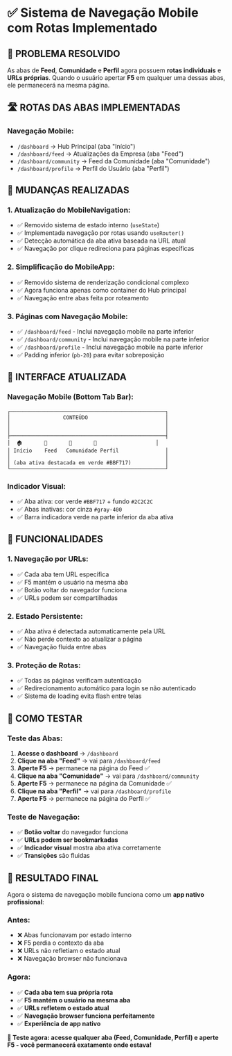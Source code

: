 # ✅ Sistema de Navegação Mobile com Rotas Implementado

## 🎯 **PROBLEMA RESOLVIDO**

As abas de **Feed**, **Comunidade** e **Perfil** agora possuem **rotas individuais** e **URLs próprias**. Quando o usuário apertar **F5** em qualquer uma dessas abas, ele permanecerá na mesma página.

## 🛣️ **ROTAS DAS ABAS IMPLEMENTADAS**

### **Navegação Mobile:**

- `/dashboard` → Hub Principal (aba "Início")
- `/dashboard/feed` → Atualizações da Empresa (aba "Feed")
- `/dashboard/community` → Feed da Comunidade (aba "Comunidade")
- `/dashboard/profile` → Perfil do Usuário (aba "Perfil")

## 🔧 **MUDANÇAS REALIZADAS**

### **1. Atualização do MobileNavigation:**

- ✅ Removido sistema de estado interno (`useState`)
- ✅ Implementada navegação por rotas usando `useRouter()`
- ✅ Detecção automática da aba ativa baseada na URL atual
- ✅ Navegação por clique redireciona para páginas específicas

### **2. Simplificação do MobileApp:**

- ✅ Removido sistema de renderização condicional complexo
- ✅ Agora funciona apenas como container do Hub principal
- ✅ Navegação entre abas feita por roteamento

### **3. Páginas com Navegação Mobile:**

- ✅ `/dashboard/feed` - Inclui navegação mobile na parte inferior
- ✅ `/dashboard/community` - Inclui navegação mobile na parte inferior
- ✅ `/dashboard/profile` - Inclui navegação mobile na parte inferior
- ✅ Padding inferior (`pb-20`) para evitar sobreposição

## 🎨 **INTERFACE ATUALIZADA**

### **Navegação Mobile (Bottom Tab Bar):**

```
┌──────────────────────────────────────────────────┐
│                 CONTEÚDO                         │
│                                                  │
│                                                  │
├──────────────────────────────────────────────────┤
│  🏠       💬       👥       👤                   │
│ Início    Feed   Comunidade Perfil               │
│                                                  │
│ (aba ativa destacada em verde #BBF717)           │
└──────────────────────────────────────────────────┘
```

### **Indicador Visual:**

- ✅ Aba ativa: cor verde `#BBF717` + fundo `#2C2C2C`
- ✅ Abas inativas: cor cinza `#gray-400`
- ✅ Barra indicadora verde na parte inferior da aba ativa

## 🚀 **FUNCIONALIDADES**

### **1. Navegação por URLs:**

- ✅ Cada aba tem URL específica
- ✅ F5 mantém o usuário na mesma aba
- ✅ Botão voltar do navegador funciona
- ✅ URLs podem ser compartilhadas

### **2. Estado Persistente:**

- ✅ Aba ativa é detectada automaticamente pela URL
- ✅ Não perde contexto ao atualizar a página
- ✅ Navegação fluida entre abas

### **3. Proteção de Rotas:**

- ✅ Todas as páginas verificam autenticação
- ✅ Redirecionamento automático para login se não autenticado
- ✅ Sistema de loading evita flash entre telas

## 📱 **COMO TESTAR**

### **Teste das Abas:**

1. **Acesse o dashboard** → `/dashboard`
2. **Clique na aba "Feed"** → vai para `/dashboard/feed`
3. **Aperte F5** → permanece na página do Feed ✅
4. **Clique na aba "Comunidade"** → vai para `/dashboard/community`
5. **Aperte F5** → permanece na página da Comunidade ✅
6. **Clique na aba "Perfil"** → vai para `/dashboard/profile`
7. **Aperte F5** → permanece na página do Perfil ✅

### **Teste de Navegação:**

- ✅ **Botão voltar** do navegador funciona
- ✅ **URLs podem ser bookmarkadas**
- ✅ **Indicador visual** mostra aba ativa corretamente
- ✅ **Transições** são fluidas

## 🎉 **RESULTADO FINAL**

Agora o sistema de navegação mobile funciona como um **app nativo profissional**:

### **Antes:**

- ❌ Abas funcionavam por estado interno
- ❌ F5 perdia o contexto da aba
- ❌ URLs não refletiam o estado atual
- ❌ Navegação browser não funcionava

### **Agora:**

- ✅ **Cada aba tem sua própria rota**
- ✅ **F5 mantém o usuário na mesma aba**
- ✅ **URLs refletem o estado atual**
- ✅ **Navegação browser funciona perfeitamente**
- ✅ **Experiência de app nativo**

**🎯 Teste agora: acesse qualquer aba (Feed, Comunidade, Perfil) e aperte F5 - você permanecerá exatamente onde estava!**
